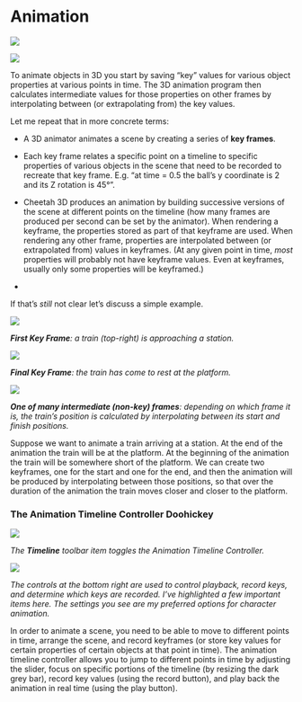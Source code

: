 # Animation

![](pastedGraphic-475.jpg)

![](pastedGraphic-476.jpg)

To animate objects in 3D you start by saving “key” values for various object properties at various points in time. The 3D animation program then calculates intermediate values for those properties on other frames by interpolating between (or extrapolating from) the key values.

Let me repeat that in more concrete terms:

- A 3D animator animates a scene by creating a series of **key frames**. 

- Each key frame relates a specific point on a timeline to specific properties of various objects in the scene that need to be recorded to recreate that key frame. E.g. “at time = 0.5 the ball’s y coordinate is 2 and its Z rotation is 45°”.

- Cheetah 3D produces an animation by building successive versions of the scene at different points on the timeline (how many frames are produced per second can be set by the animator). When rendering a keyframe, the properties stored as part of that keyframe are used. When rendering any other frame, properties are interpolated between (or extrapolated from) values in keyframes. (At any given point in time, *most* properties will probably not have keyframe values. Even at keyframes, usually only some properties will be keyframed.)

- 

If that’s *still* not clear let’s discuss a simple example.

![](pastedGraphic-477.jpg)

_**First Key Frame**: a train (top-right) is approaching a station._

![](pastedGraphic-478.jpg)

_**Final Key Frame**: the train has come to rest at the platform._

![](pastedGraphic-479.jpg)

_**One of many intermediate (non-key) frames**: depending on which frame it is, the train’s position is calculated by interpolating between its start and finish positions._

Suppose we want to animate a train arriving at a station. At the end of the animation the train will be at the platform. At the beginning of the animation the train will be somewhere short of the platform. We can create two keyframes, one for the start and one for the end, and then the animation will be produced by interpolating between those positions, so that over the duration of the animation the train moves closer and closer to the platform.

### The Animation Timeline Controller Doohickey

![](pastedGraphic-480.jpg)

*The **Timeline** toolbar item toggles the Animation Timeline Controller.*

![](pastedGraphic-481.jpg)

*The controls at the bottom right are used to control playback, record keys, and determine which keys are recorded. I’ve highlighted a few important items here. The settings you see are my preferred options for character animation.*

In order to animate a scene, you need to be able to move to different points in time, arrange the scene, and record keyframes (or store key values for certain properties of certain objects at that point in time). The animation timeline controller allows you to jump to different points in time by adjusting the slider, focus on specific portions of the timeline (by resizing the dark grey bar), record key values (using the record button), and play back the animation in real time (using the play button).

